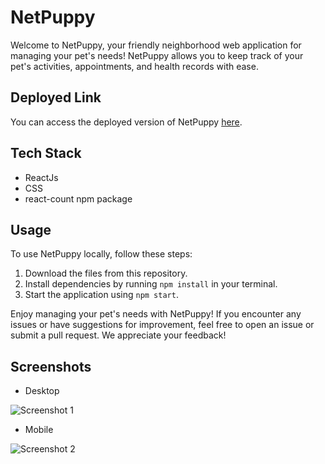 # NetPuppy

Welcome to NetPuppy, your friendly neighborhood web application for managing your pet's needs! NetPuppy allows you to keep track of your pet's activities, appointments, and health records with ease.

## Deployed Link

You can access the deployed version of NetPuppy [here](https://deluxe-lollipop-0f5dc9.netlify.app/).

## Tech Stack

- ReactJs
- CSS
- react-count npm package
  
## Usage

To use NetPuppy locally, follow these steps:

1. Download the files from this repository.
2. Install dependencies by running `npm install` in your terminal.
3. Start the application using `npm start`.

Enjoy managing your pet's needs with NetPuppy! If you encounter any issues or have suggestions for improvement, feel free to open an issue or submit a pull request. We appreciate your feedback!

## Screenshots

- Desktop

![Screenshot 1](https://github.com/viveKing21/react-netpuppy/blob/main/screenshots/desktop2.png)

- Mobile

![Screenshot 2](https://github.com/viveKing21/react-netpuppy/blob/main/screenshots/mobile.png)
